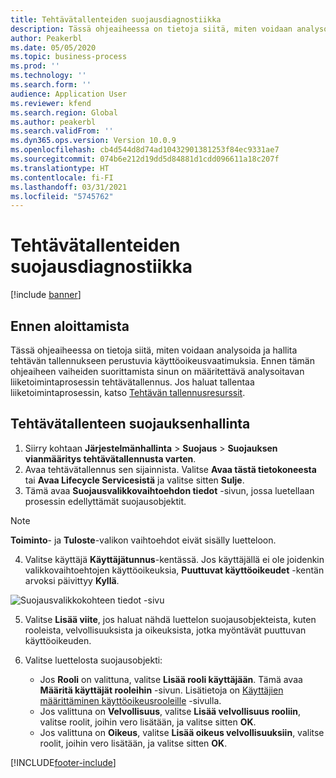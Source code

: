 ```yaml
---
title: Tehtävätallenteiden suojausdiagnostiikka
description: Tässä ohjeaiheessa on tietoja siitä, miten voidaan analysoida ja hallita tehtävän tallennukseen perustuvia käyttöoikeusvaatimuksia.
author: Peakerbl
ms.date: 05/05/2020
ms.topic: business-process
ms.prod: ''
ms.technology: ''
ms.search.form: ''
audience: Application User
ms.reviewer: kfend
ms.search.region: Global
ms.author: peakerbl
ms.search.validFrom: ''
ms.dyn365.ops.version: Version 10.0.9
ms.openlocfilehash: cb4d544d8d74ad10432901381253f84ec9331ae7
ms.sourcegitcommit: 074b6e212d19dd5d84881d1cdd096611a18c207f
ms.translationtype: HT
ms.contentlocale: fi-FI
ms.lasthandoff: 03/31/2021
ms.locfileid: "5745762"
---
```

# <a name="security-diagnostics-for-task-recordings"></a>Tehtävätallenteiden suojausdiagnostiikka

[!include [banner](../../includes/banner.md)]

## <a name="before-you-begin"></a>Ennen aloittamista

Tässä ohjeaiheessa on tietoja siitä, miten voidaan analysoida ja hallita tehtävän tallennukseen perustuvia käyttöoikeusvaatimuksia. Ennen tämän ohjeaiheen vaiheiden suorittamista sinun on määritettävä analysoitavan liiketoimintaprosessin tehtävätallennus. Jos haluat tallentaa liiketoimintaprosessin, katso [Tehtävän tallennusresurssit](../../user-interface/task-recorder.md). 

## <a name="manage-security-for-a-task-recording"></a>Tehtävätallenteen suojauksenhallinta

1. Siirry kohtaan **Järjestelmänhallinta** > **Suojaus** > **Suojauksen vianmääritys tehtävätallennusta varten**.
2. Avaa tehtävätallennus sen sijainnista. Valitse **Avaa tästä tietokoneesta** tai **Avaa Lifecycle Servicesistä** ja valitse sitten **Sulje**.
3. Tämä avaa **Suojausvalikkovaihtoehdon tiedot** -sivun, jossa luetellaan prosessin edellyttämät suojausobjektit.

 > [!NOTE]
 > **Toiminto**- ja **Tuloste**-valikon vaihtoehdot eivät sisälly luetteloon.

4. Valitse käyttäjä **Käyttäjätunnus**-kentässä. Jos käyttäjällä ei ole joidenkin valikkovaihtoehtojen käyttöoikeuksia, **Puuttuvat käyttöoikeudet** -kentän arvoksi päivittyy **Kyllä**.
  
  ![Suojausvalikkokohteen tiedot -sivu](../media/Security-Menu-Item-Details.png)

5. Valitse **Lisää viite**, jos haluat nähdä luettelon suojausobjekteista, kuten rooleista, velvollisuuksista ja oikeuksista, jotka myöntävät puuttuvan käyttöoikeuden.
6. Valitse luettelosta suojausobjekti:

    - Jos **Rooli** on valittuna, valitse **Lisää rooli käyttäjään**. Tämä avaa **Määritä käyttäjät rooleihin** -sivun. Lisätietoja on [Käyttäjien määrittäminen käyttöoikeusrooleille](assign-users-security-roles.md) -sivulla.
    - Jos valittuna on **Velvollisuus**, valitse **Lisää velvollisuus rooliin**, valitse roolit, joihin vero lisätään, ja valitse sitten **OK**.
    - Jos valittuna on **Oikeus**, valitse **Lisää oikeus velvollisuuksiin**, valitse roolit, joihin vero lisätään, ja valitse sitten **OK**.


[!INCLUDE[footer-include](../../../../includes/footer-banner.md)]